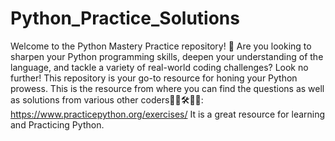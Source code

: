 # Python_Practice_Solutions
Welcome to the Python Mastery Practice repository! 🐍  Are you looking to sharpen your Python programming skills, deepen your understanding of the language, and tackle a variety of real-world coding challenges? Look no further! This repository is your go-to resource for honing your Python prowess.
This is the resource from where you can find the questions as well as solutions from various other coders👨‍💻🛠️👨‍💻:
https://www.practicepython.org/exercises/
It is a great resource for learning  and Practicing Python.

